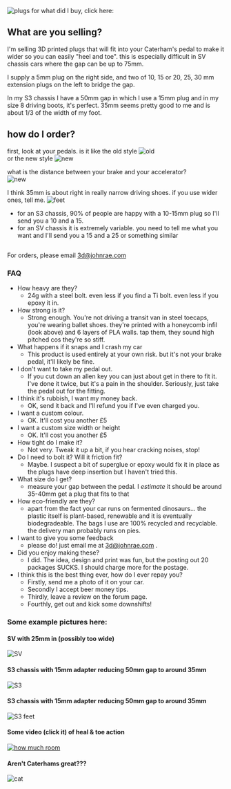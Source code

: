 ![plugs](/img/plugs.jpeg)
for what did I buy, click here:

## What are you selling?
I'm selling 3D printed plugs that will fit into your Caterham's pedal to make it wider so you can easily "heel and toe". this is especially difficult in SV chassis cars where the gap can be up to 75mm.

I supply a 5mm plug on the right side, and two of 10, 15 or 20, 25, 30 mm extension plugs on the left to bridge the gap. 

In my S3 chassis I have a 50mm gap in which I use a 15mm plug and in my size 8 driving boots, it's perfect. 35mm seems pretty good to me and is about 1/3 of the width of my foot.

## how do I order?
first, look at your pedals. 
is it like the old style ![old](/img/old.jpeg)  \
or the new style ![new](/img/new.jpeg)  

what is the distance between your brake and your accelerator?  
![new](/img/measure-s3.jpeg)  

I think 35mm is about right in really narrow driving shoes. if you use wider ones, tell me.
![feet](/img/feet.jpeg)

* for an S3 chassis, 90% of people are happy with a 10-15mm plug so I'll send you a 10 and a 15.  
* for an SV chassis it is extremely variable. you need to tell me what you want and I'll send you a 15 and a 25 or something similar

##
For orders, please email 3d@johnrae.com

### FAQ
- How heavy are they?
    - 24g with a steel bolt. even less if you find a Ti bolt. even less if you epoxy it in.
- How strong is it?
    - Strong enough. You're not driving a transit van in steel toecaps, you're wearing ballet shoes. they're printed with a honeycomb infil (look above) and 6 layers of PLA walls. tap them, they sound high pitched cos they're so stiff.
- What happens if it snaps and I crash my car
    - This product is used entirely at your own risk. but it's not your brake pedal, it'll likely be fine.
- I don't want to take my pedal out.
    - If you cut down an allen key you can just about get in there to fit it. I've done it twice, but it's a pain in the shoulder. Seriously, just take the pedal out for the fitting.
- I think it's rubbish, I want my money back.
    - OK, send it back and I'll refund you if I've even charged you.
- I want a custom colour.
    - OK. It'll cost you another £5
- I want a custom size width or height
    - OK. It'll cost you another £5
- How tight do I make it?
    - Not very. Tweak it up a bit, if you hear cracking noises, stop!
- Do I need to bolt it? Will it friction fit?
    - Maybe. I suspect a bit of superglue or epoxy would fix it in place as the plugs have deep insertion but I haven't tried this.
- What size do I get?
    - measure your gap between the pedal. I _estimate_ it should be around 35-40mm get a plug that fits to that
- How eco-friendly are they?
    - apart from the fact your car runs on fermented dinosaurs... the plastic itself is plant-based, renewable and it is eventually biodegradeable. The bags I use are 100% recycled and recyclable. the delivery man probably runs on pies.
- I want to give you some feedback
    - please do! just email me at 3d@johnrae.com .
- Did you enjoy making these?
    - I did. The idea, design and print was fun, but the posting out 20 packages SUCKS. I should charge more for the postage.
- I think this is the best thing ever, how do I ever repay you?
    - Firstly, send me a photo of it on your car.
    - Secondly I accept beer money tips.
    - Thirdly, leave a review on the forum page.
    - Fourthly, get out and kick some downshifts!

### Some example pictures here:

#### SV with 25mm in (possibly too wide)
![SV](/img/SV%20with%2025mm.jpeg)
#### S3 chassis with 15mm adapter reducing 50mm gap to around 35mm
![S3](/img/measure-s3.jpeg)
####  S3 chassis with 15mm adapter reducing 50mm gap to around 35mm
![S3 feet](/img/feet.jpeg)

#### Some video (click it) of heal & toe action
[![how much room](http://img.youtube.com/vi/qONDC1MKcAo/0.jpg)](http://www.youtube.com/watch?v=qONDC1MKcAo "pedals")

####  Aren't Caterhams great???
![cat](/img/bedford.jpeg)
